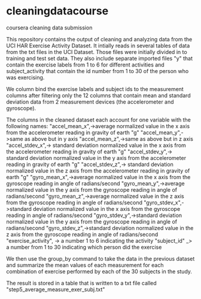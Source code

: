 # cleaningdatacourse
coursera cleaning data submission

This repository contains the output of cleaning and analyzing data from the UCI HAR Exercise Activity Dataset. 
It intially reads in several tables of data from the txt files in the UCI Dataset.
Those files were initially divided in to training and test set data.
They also include separate imported files "y" that contain the exercise labels from 1 to 6 for different activities and subject_activity that contain the id number from 1 to 30 of the person who was exercising.

We column bind the exercise labels and subject ids to the measurement columns after filtering only the 12 columns that contain mean and standard deviation data from 2 measurement devices (the accelerometer and gyroscope).

The columns in the cleaned dataset each account for one variable with the following names:
"accel_mean_x",->average normalized value in the x axis from the accelerometer reading in gravity of earth "g"
"accel_mean_y",->same as above but in y axis
"accel_mean_z",->same as above but in z axis
"accel_stdev_x",-> standard deviation normalized value in the x axis from the accelerometer reading in gravity of earth "g"
"accel_stdev_y",-> standard deviation normalized value in the y axis from the accelerometer reading in gravity of earth "g"
"accel_stdev_z",-> standard deviation normalized value in the z axis from the accelerometer reading in gravity of earth "g"
 "gyro_mean_x",->average normalized value in the x axis from the gyroscope reading in angle of radians/second
 "gyro_mean_y",->average normalized value in the y axis from the gyroscope reading in angle of radians/second
 "gyro_mean_z",->average normalized value in the z axis from the gyroscope reading in angle of radians/second
 "gyro_stdev_x",->standard deviation normalized value in the x axis from the gyroscope reading in angle of radians/second
 "gyro_stdev_y",->standard deviation normalized value in the y axis from the gyroscope reading in angle of radians/second
 "gyro_stdev_z",->standard deviation normalized value in the z axis from the gyroscope reading in angle of radians/second
 "exercise_activity", -> a number 1 to 6 indicating the activity
 "subject_id" _> a number from 1 to 30 indicating which person did the exercise 
 
 We then use the group_by command to take the data in the previous dataset and summarize the mean values of each measurement for each combination of exercise performed by each of the 30 subjects in the study.
 
 The result is stored in a table that is written to a txt file called "step5_average_measure_exer_subj.txt"
